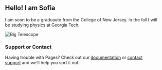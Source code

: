 ## Hello! I am Sofia

I am soon to be a graduaute from the College of New Jersey. In the fall I will be studying physics at Georgia Tech.

![Big Telescope](/least-github-pages/assets/IMG_2151.JPG)



### Support or Contact

Having trouble with Pages? Check out our [documentation](https://docs.github.com/categories/github-pages-basics/) or [contact support](https://support.github.com/contact) and we’ll help you sort it out.
